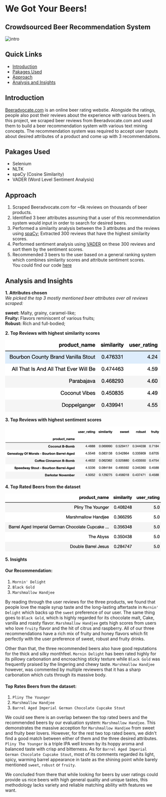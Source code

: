 # We Got Your Beers!  
## Crowdsourced Beer Recommendation System  
![intro](https://user-images.githubusercontent.com/47257479/102526570-7b536380-4061-11eb-923e-9d017298c5ca.jpg)  

## Quick Links  
- [Introduction](https://github.com/haohe1113/beer-rmcd-system/blob/main/README.md#Introduction)  
- [Pakages Used](https://github.com/haohe1113/beer-rmcd-system/blob/main/README.md#Pakages-Used)  
- [Approach](https://github.com/haohe1113/beer-rmcd-system/blob/main/README.md#Approach)  
- [Analysis and Insights](https://github.com/haohe1113/beer-rmcd-system/blob/main/README.md#Analysis-and-Insights)  



## Introduction  
[Beeradvocate.com](https://www.beeradvocate.com/) is an online beer rating webstie. Alongside the ratings, people also post their reviews about the experience with various beers. In this project, we scraped beer reviews from Beeradvocate.com and used them to build a beer recommendation system with various text mining concepts. The recommendation system was required to accept user inputs about desired attributes of a product and come up with 3 recommendations.   

## Pakages Used  
* Selenium  
* NLTK  
* spaCy (Cosine Similarity)  
* VADER (Word Level Sentiment Analysis)  

## Approach  
1. Scraped Beeradvocate.com for ~6k reviews on thousands of beer products.  
2. Identified 3 beer attributes assuming that a user of this recommendation system would input in order to search for desired beers.  
3. Performed a similarity analysis between the 3 attributes and the reviews using [spaCy](https://github.com/explosion/spaCy); Extracted 300 reviews that have the highest similarity scores.  
4. Performed sentiment analysis using [VADER](https://github.com/cjhutto/vaderSentiment) on these 300 reviews and sort them by the sentiment scores.  
5. Recommended 3 beers to the user based on a general ranking system which combines similarity scores and attribute sentiment scores.  
You could find our code [here](https://github.com/haohe1113/beer-rmcd-system/blob/main/code.ipynb)  

## Analysis and Insights  
 
**1. Attributes chosen**  
*We picked the top 3 mostly mentioned beer attributes over all reviews scraped:*    

**sweet:** Malty, grainy, caramel-like;  
**Fruity:** Flavors reminiscent of various fruits;                                                                   
**Robust:** Rich and full-bodied;    

**2. Top Reviews with highest similarity scores**  

![Alt Text](cos_similarity.png)  

**3. Top Reviews with highest sentiment scores**  

![Alt Text](sentiment.png)  

**4. Top Rated Beers from the dataset**

![Alt Text](user_rating.png)  

**5. Insights**  

#### Our Recommendation: 
1. `Mornin' Delight`  
2. `Black Gold`  
3. `Marshmallow Handjee`  

By reading through the user reviews for the three products, we found that people love the maple syrup taste and the long-lasting aftertaste in `Mornin' Delight` which backs up the `sweet` preference of our user. The same thing goes to `Black Gold`, which is highly regarded for its chocolate malt, Cake, vanilla and roasty flavor. `Marshmallow Handjee` gets high scores from users who love `fruity` flavor and the hit of citrus and raspberry. All of our three recommendations have a rich mix of fruity and honey flavors which fit perfectly with the user preference of sweet, robust and fruity drinks.   

Other than that, the three recommended beers also have good reputations for the thick and silky monthfeel. `Mornin Delight` has been rated highly for its pillowy carbonation and encroaching sticky texture while `Black Gold` was frequently praised by the lingering and chewy taste. `Marshmallow Handjee` however, was commented by multiple reviewers that it has a sharp carbonation which cuts through its massive body.  

#### Top Rates Beers from the dataset:  
1. `Pliny The Younger`  
2. `Marshmallow Handjee`  
3. `Barrel Aged Imperial German Chocolate Cupcake Stout`  

We could see there is an overlap between the top rated beers and the recommended beers by our evaluation system: `Marshmallow Handjee`. This demonstrates the massive acception for `Marshmallow Handjee` from sweet and fruity beer lovers. However, for the rest two top rated beers, we didn't find a good match between either of them and the three desired attributes. `Pliny The Younger` is a triple IPA well known by its hoppy aroma and balanced taste with crisp and bitterness. As for `Barrel Aged Imperial German Chocolate Cupcake Stout`, most of its comments regarded its light, spicy, warming barrel appearance in taste as the shining point while barely mentioned `sweet`, `robust` or `fruity`.  

We concluded from there that while looking for beers by user ratings could provide us nice beers with high general quality and unique tastes, this methodology lacks variety and reliable matching ability with features we want.  



